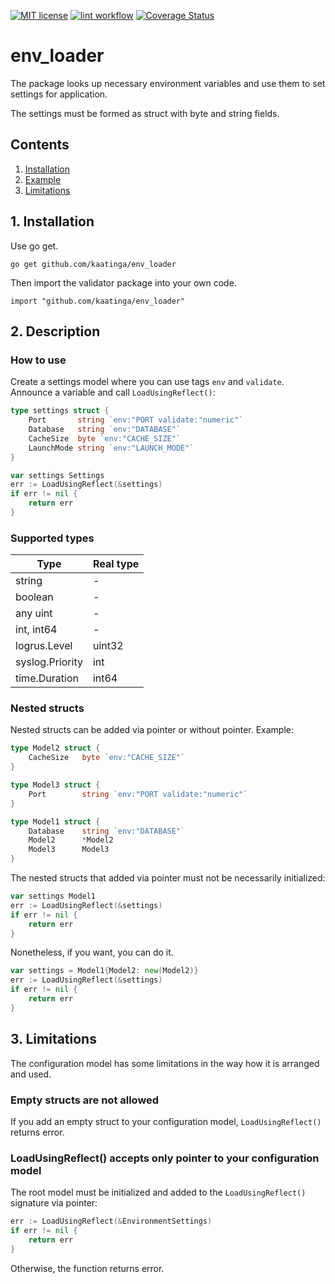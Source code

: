 [![MIT license](https://img.shields.io/badge/License-MIT-blue.svg)](https://github.com/kaatinga/env_loader/blob/main/LICENSE)
[![lint workflow](https://github.com/kaatinga/env_loader/actions/workflows/golangci-lint.yml/badge.svg)](https://github.com/kaatinga/env_loader/actions?query=workflow%3Agolangci-lint)
[![Coverage Status](https://coveralls.io/repos/github/jandelgado/golang-ci-template-github-actions/badge.svg?branch=master)](https://coveralls.io/github/kaatinga/env_loader?branch=main)

# env_loader

The package looks up necessary environment variables and use them to set settings for application.

The settings must be formed as struct with byte and string fields.

## Contents

1. [Installation](#installation)
2. [Example](#example)
3. [Limitations](#limits)

<a name=installation></a>

## 1. Installation

Use go get.

	go get github.com/kaatinga/env_loader

Then import the validator package into your own code.

	import "github.com/kaatinga/env_loader"

<a name=example></a>

## 2. Description

### How to use

Create a settings model where you can use tags `env` and `validate`.
Announce a variable and call `LoadUsingReflect()`:

```go
type settings struct {
    Port       string `env:"PORT validate:"numeric"`
    Database   string `env:"DATABASE"`
    CacheSize  byte `env:"CACHE_SIZE"`
    LaunchMode string `env:"LAUNCH_MODE"`
}

var settings Settings
err := LoadUsingReflect(&settings)
if err != nil {
    return err
}
```

### Supported types

| Type                   | Real type     |
| -------------          | ------------- |
| string                 | -             | 
| boolean                | -             | 
| any uint               | -             | 
| int, int64             | -             | 
| logrus.Level           | uint32        | 
| syslog.Priority        | int           | 
| time.Duration          | int64         | 

### Nested structs

Nested structs can be added via pointer or without pointer. Example:

```go
type Model2 struct {
    CacheSize   byte `env:"CACHE_SIZE"`
}

type Model3 struct {
    Port        string `env:"PORT validate:"numeric"`
}

type Model1 struct {
    Database    string `env:"DATABASE"`
    Model2      *Model2
    Model3      Model3
}
```

The nested structs that added via pointer must not be necessarily initialized:

```go
var settings Model1
err := LoadUsingReflect(&settings)
if err != nil {
    return err
}
```

Nonetheless, if you want, you can do it.

```go
var settings = Model1{Model2: new(Model2)}
err := LoadUsingReflect(&settings)
if err != nil {
    return err
}
```

<a name=limits></a>

## 3. Limitations

The configuration model has some limitations in the way how it is arranged and used.

### Empty structs are not allowed

If you add an empty struct to your configuration model, `LoadUsingReflect()` returns error.

### LoadUsingReflect() accepts only pointer to your configuration model

The root model must be initialized and added to the `LoadUsingReflect()` signature via pointer:

```go
err := LoadUsingReflect(&EnvironmentSettings)
if err != nil {
    return err
}
```

Otherwise, the function returns error.
